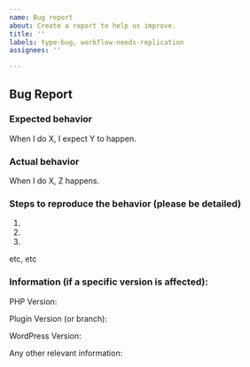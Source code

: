 ```yaml
---
name: Bug report
about: Create a report to help us improve.
title: ''
labels: type-bug, workflow-needs-replication
assignees: ''

---
```


## Bug Report
### Expected behavior
When I do X, I expect Y to happen.

### Actual behavior
When I do X, Z happens.

### Steps to reproduce the behavior (please be detailed)
1)
2)
3)
etc, etc

### Information (if a specific version is affected):
PHP Version:

Plugin Version (or branch):

WordPress Version:

Any other relevant information:
